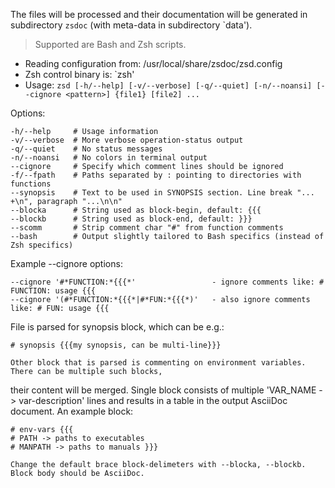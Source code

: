 The files will be processed and their documentation will be generated
in subdirectory `zsdoc` (with meta-data in subdirectory `data').

> Supported are Bash and Zsh scripts.

- Reading configuration from: /usr/local/share/zsdoc/zsd.config
- Zsh control binary is: `zsh'
- Usage: `zsd [-h/--help] [-v/--verbose] [-q/--quiet] [-n/--noansi] [--cignore <pattern>] {file1} [file2] ...`

Options:

```shell
-h/--help     # Usage information
-v/--verbose  # More verbose operation-status output
-q/--quiet    # No status messages
-n/--noansi   # No colors in terminal output
--cignore     # Specify which comment lines should be ignored
-f/--fpath    # Paths separated by : pointing to directories with functions
--synopsis    # Text to be used in SYNOPSIS section. Line break "... +\n", paragraph "...\n\n"
--blocka      # String used as block-begin, default: {{{
--blockb      # String used as block-end, default: }}}
--scomm       # Strip comment char "#" from function comments
--bash        # Output slightly tailored to Bash specifics (instead of Zsh specifics)
```

Example --cignore options:

```shell
--cignore '#*FUNCTION:*{{{*'                 - ignore comments like: # FUNCTION: usage {{{
--cignore '(#*FUNCTION:*{{{*|#*FUN:*{{{*)'   - also ignore comments like: # FUN: usage {{{
```

File is parsed for synopsis block, which can be e.g.:

```shell
# synopsis {{{my synopsis, can be multi-line}}}
```

    Other block that is parsed is commenting on environment variables. There can be multiple such blocks,

their content will be merged. Single block consists of multiple 'VAR_NAME -> var-description' lines
and results in a table in the output AsciiDoc document. An example block:

```shell
# env-vars {{{
# PATH -> paths to executables
# MANPATH -> paths to manuals }}}
```

    Change the default brace block-delimeters with --blocka, --blockb. Block body should be AsciiDoc.
